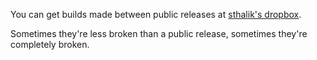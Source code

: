 You can get builds made between public releases at [sthalik's dropbox](http://opentrack.misaki.pl/).

Sometimes they're less broken than a public release, sometimes they're completely broken.